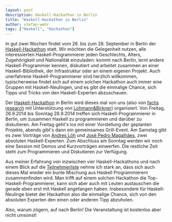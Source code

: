 ```yaml
---
layout: post
description: Haskell-Hackathon in Berlin
title: "Haskell-Hackathon in Berlin"
author: stefan-wehr
tags: ["Haskell", "Hackathon"]
---
```


In gut zwei Wochen findet vom 26. bis zum 28. September in Berlin der
[Haskell-Hackathon](http://www.haskell.org/haskellwiki/HacBerlin2014)
statt. Wir möchten die Gelegenheit nutzen, alle interessierten
Haskell-Programmierer jeden Geschlechts, Alters, Zugehörigkeit und
Nationalität einzuladen: kommt nach Berlin, lernt
andere Haskell-Programmier kennen, diskutiert und arbeitet
zusammen an einer Haskell-Bibliothek, der Infrastruktur oder an einem
eigenen Projekt. Auch unerfahrene Haskell-Programmierer sind herzlich
willkommen, typischerweise findet sich auf einem solchen Hackathon
auch immer eine Gruppen mit Haskell-Neulingen, und es gibt die
einmalige Chance, sich Tipps und Tricks von den Haskell-Experten
abzuschauen.

<!-- more start -->

Der
[Haskell-Hackathon](http://www.haskell.org/haskellwiki/HacBerlin2014)
in Berlin wird dieses mal von uns (also von
[factis research](http://factisresearch.com) mit Unterstützung von
[Lohmann&Birkner](http://lohmann-birkner.de)) organisiert.
Von Freitag, 26.9.2014 bis Sonntag 28.9.2014 treffen sich
Haskell-Programmierer in Berlin, um zusammen Haskell zu
programmieren und darüber zu diskutieren. Am Freitag geht's los mit
einer Vorstellung der geplanten Projekte, abends gibt's dann ein gemeinsames
Grill-Event. Am Samstag gibt es zwei Vorträge von
[Andres Löh](http://www.andres-loeh.de/) und
[José Pedro Magalhães](http://dreixel.net/), zwei
absoluten Haskell-Experten. Zum Abschluss am Sonntag werden wir noch eine
Session mit Demos und Kurzvorträgen einwerfen. Die restliche Zeit steht
zum Programmieren und Diskutieren zur Verfügung.

Aus meiner Erfahrung von
inzwischen vier Haskell-Hackathons und nach einem Blick auf die
[Teilnehmerliste](http://www.haskell.org/haskellwiki/HacBerlin2014/Participants)
nehme ich stark an, dass sich auch
dieses Mal wieder ein bunte Mischung aus Haskell Programmierern
zusammenfinden wird. Man trifft auf einem
solchen Hackathon die Top-Haskell-Programmierer, kann sich aber auch mit
Leuten austauschen die gerade eben erst mit Haskell angefangen
haben. Insbesondere für Haskell-Neulinge bietet der Hackathon also die
einmalige Chance, sich von den absoluten Experten den einen oder anderen
Tipp abzuholen.

Also, warum zögern, auf nach Berlin! Die Veranstaltung ist kostenlos
aber nicht umsonst!
<!-- more end -->
